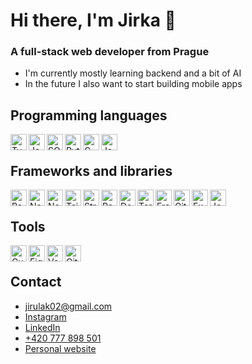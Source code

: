 # Hi there, I'm Jirka 👋

### A full-stack web developer from Prague

- I'm currently mostly learning backend and a bit of AI
- In the future I also want to start building mobile apps

## Programming languages
<img align="left" alt="TypeScript" width="26px" src="https://cdn.jsdelivr.net/gh/devicons/devicon/icons/typescript/typescript-original.svg" />
<img align="left" alt="JavaScript" width="26px" src="https://cdn.jsdelivr.net/gh/devicons/devicon/icons/javascript/javascript-original.svg" />
<img align="left" alt="SQL" width="26px" src="https://user-images.githubusercontent.com/109624095/233428824-4c6a5cd8-8344-41a8-bd39-28038e200b3d.png" />
<img align="left" alt="Python" width="26px" src="https://cdn.jsdelivr.net/gh/devicons/devicon/icons/python/python-original.svg" />
<img align="left" alt="C" width="26px" src="https://cdn.jsdelivr.net/gh/devicons/devicon/icons/c/c-original.svg" />
<img align="left" alt="Java" width="26px" src="https://cdn.jsdelivr.net/gh/devicons/devicon/icons/java/java-original.svg" />
<br>

## Frameworks and libraries
<img align="left" alt="React.js" width="26px" src="https://cdn.jsdelivr.net/gh/devicons/devicon/icons/react/react-original.svg" />
<picture>
  <source media="(prefers-color-scheme: dark)" srcset="https://user-images.githubusercontent.com/109624095/230617257-467a64eb-91f8-4a8f-bc2e-1b2017125ea1.png">
  <img align="left" alt="Next.js" width="26px" src="https://cdn.jsdelivr.net/gh/devicons/devicon/icons/nextjs/nextjs-original.svg" />
</picture>
<img align="left" alt="Node.js" width="26px" src="https://cdn.jsdelivr.net/gh/devicons/devicon/icons/nodejs/nodejs-original.svg" />
<img align="left" alt="Tailwindcss" width="26px" src="https://cdn.jsdelivr.net/gh/devicons/devicon/icons/tailwindcss/tailwindcss-original.svg" />
<img align="left" alt="Strapi" width="26px" src="https://github.com/user-attachments/assets/07da730c-827e-42a3-bf0c-20c14abceebf" />
<picture>
  <source media="(prefers-color-scheme: dark)" srcset="https://github.com/user-attachments/assets/c5385f30-7fc3-4ab6-99bb-1b27732137cf">
  <img align="left" alt="Payload" width="26px" src="https://github.com/user-attachments/assets/d1c3df01-a536-415f-aefb-bf187474c361" />
</picture>
<img align="left" alt="Docusaurus" width="26px" src="https://github.com/jirulak02/jirulak02/assets/109624095/26d9b034-803f-4e1a-837c-2eefba2024db" />
<img align="left" alt="Terraform" width="26px" src="https://cdn.jsdelivr.net/gh/devicons/devicon@latest/icons/terraform/terraform-original.svg" />
<img align="left" alt="Framer motion" width="26px" src="https://github.com/jirulak02/jirulak02/assets/109624095/5b6c61b5-473b-4c43-8ff8-df047a03cd3a" />
<img align="left" alt="Git" width="26px" src="https://cdn.jsdelivr.net/gh/devicons/devicon/icons/git/git-original.svg" />
<picture>
  <source media="(prefers-color-scheme: dark)" srcset="https://user-images.githubusercontent.com/109624095/228292785-cba30f93-211e-4a8f-923f-8aa663a41abc.png">
  <img align="left" alt="Express.js" width="26px" src="https://cdn.jsdelivr.net/gh/devicons/devicon/icons/express/express-original.svg" />
</picture>
<img align="left" alt="Jest" width="26px" src="https://cdn.jsdelivr.net/gh/devicons/devicon/icons/jest/jest-plain.svg" />
<br>

## Tools
<picture>
  <source media="(prefers-color-scheme: dark)" srcset="https://github.com/user-attachments/assets/9c37c81c-300f-4aa5-9be6-c70f4929d7eb">
  <img align="left" alt="Cursor" width="26px" src="https://github.com/user-attachments/assets/6d17b5c6-361b-4933-a6ce-4f8344498dca" />
</picture>
<img align="left" alt="Figma" width="26px" src="https://cdn.jsdelivr.net/gh/devicons/devicon/icons/figma/figma-original.svg" />
<picture>
  <source media="(prefers-color-scheme: dark)" srcset="https://github.com/jirulak02/jirulak02/assets/109624095/940b35b9-6a64-4528-85b0-2c54095abd1c">
  <img align="left" alt="Vercel" width="26px" src="https://cdn.jsdelivr.net/gh/devicons/devicon@latest/icons/vercel/vercel-original.svg" />
</picture>
<picture>
  <source media="(prefers-color-scheme: dark)" srcset="https://user-images.githubusercontent.com/109624095/228292915-0d213b0b-6714-4211-9905-cd3eb85419c4.png">
  <img align="left" alt="GitHub" width="26px" src="https://cdn.jsdelivr.net/gh/devicons/devicon/icons/github/github-original.svg" />
</picture>
<br>

## Contact
- [jirulak02@gmail.com](mailto:jirulak02@gmail.com)
- [Instagram](https://www.instagram.com/jirulak02/)
- [LinkedIn](https://www.linkedin.com/in/jiří-šimeček/)
- [+420 777 898 501](tel:+420777898501)
- [Personal website](https://www.jiri-simecek.com/)
